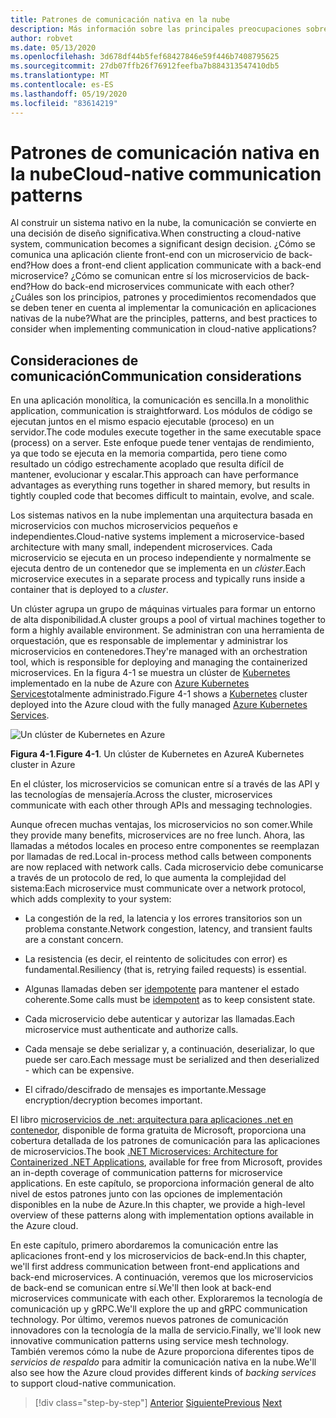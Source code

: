 ```yaml
---
title: Patrones de comunicación nativa en la nube
description: Más información sobre las principales preocupaciones sobre la comunicación de servicios en aplicaciones nativas en la nube
author: robvet
ms.date: 05/13/2020
ms.openlocfilehash: 3d678df44b5fef68427846e59f446b7408795625
ms.sourcegitcommit: 27db07ffb26f76912feefba7b884313547410db5
ms.translationtype: MT
ms.contentlocale: es-ES
ms.lasthandoff: 05/19/2020
ms.locfileid: "83614219"
---
```

# <a name="cloud-native-communication-patterns"></a><span data-ttu-id="ef3ac-103">Patrones de comunicación nativa en la nube</span><span class="sxs-lookup"><span data-stu-id="ef3ac-103">Cloud-native communication patterns</span></span>

<span data-ttu-id="ef3ac-104">Al construir un sistema nativo en la nube, la comunicación se convierte en una decisión de diseño significativa.</span><span class="sxs-lookup"><span data-stu-id="ef3ac-104">When constructing a cloud-native system, communication becomes a significant design decision.</span></span> <span data-ttu-id="ef3ac-105">¿Cómo se comunica una aplicación cliente front-end con un microservicio de back-end?</span><span class="sxs-lookup"><span data-stu-id="ef3ac-105">How does a front-end client application communicate with a back-end microservice?</span></span> <span data-ttu-id="ef3ac-106">¿Cómo se comunican entre sí los microservicios de back-end?</span><span class="sxs-lookup"><span data-stu-id="ef3ac-106">How do back-end microservices communicate with each other?</span></span> <span data-ttu-id="ef3ac-107">¿Cuáles son los principios, patrones y procedimientos recomendados que se deben tener en cuenta al implementar la comunicación en aplicaciones nativas de la nube?</span><span class="sxs-lookup"><span data-stu-id="ef3ac-107">What are the principles, patterns, and best practices to consider when implementing communication in cloud-native applications?</span></span>

## <a name="communication-considerations"></a><span data-ttu-id="ef3ac-108">Consideraciones de comunicación</span><span class="sxs-lookup"><span data-stu-id="ef3ac-108">Communication considerations</span></span>

<span data-ttu-id="ef3ac-109">En una aplicación monolítica, la comunicación es sencilla.</span><span class="sxs-lookup"><span data-stu-id="ef3ac-109">In a monolithic application, communication is straightforward.</span></span> <span data-ttu-id="ef3ac-110">Los módulos de código se ejecutan juntos en el mismo espacio ejecutable (proceso) en un servidor.</span><span class="sxs-lookup"><span data-stu-id="ef3ac-110">The code modules execute together in the same executable space (process) on a server.</span></span> <span data-ttu-id="ef3ac-111">Este enfoque puede tener ventajas de rendimiento, ya que todo se ejecuta en la memoria compartida, pero tiene como resultado un código estrechamente acoplado que resulta difícil de mantener, evolucionar y escalar.</span><span class="sxs-lookup"><span data-stu-id="ef3ac-111">This approach can have performance advantages as everything runs together in shared memory, but results in tightly coupled code that becomes difficult to maintain, evolve, and scale.</span></span>

<span data-ttu-id="ef3ac-112">Los sistemas nativos en la nube implementan una arquitectura basada en microservicios con muchos microservicios pequeños e independientes.</span><span class="sxs-lookup"><span data-stu-id="ef3ac-112">Cloud-native systems implement a microservice-based architecture with many small, independent microservices.</span></span> <span data-ttu-id="ef3ac-113">Cada microservicio se ejecuta en un proceso independiente y normalmente se ejecuta dentro de un contenedor que se implementa en un *clúster*.</span><span class="sxs-lookup"><span data-stu-id="ef3ac-113">Each microservice executes in a separate process and typically runs inside a container that is deployed to a *cluster*.</span></span>

<span data-ttu-id="ef3ac-114">Un clúster agrupa un grupo de máquinas virtuales para formar un entorno de alta disponibilidad.</span><span class="sxs-lookup"><span data-stu-id="ef3ac-114">A cluster groups a pool of virtual machines together to form a highly available environment.</span></span> <span data-ttu-id="ef3ac-115">Se administran con una herramienta de orquestación, que es responsable de implementar y administrar los microservicios en contenedores.</span><span class="sxs-lookup"><span data-stu-id="ef3ac-115">They're managed with an orchestration tool, which is responsible for deploying and managing the containerized microservices.</span></span> <span data-ttu-id="ef3ac-116">En la figura 4-1 se muestra un clúster de [Kubernetes](https://kubernetes.io) implementado en la nube de Azure con [Azure Kubernetes Services](https://docs.microsoft.com/azure/aks/intro-kubernetes)totalmente administrado.</span><span class="sxs-lookup"><span data-stu-id="ef3ac-116">Figure 4-1 shows a [Kubernetes](https://kubernetes.io) cluster deployed into the Azure cloud with the fully managed [Azure Kubernetes Services](https://docs.microsoft.com/azure/aks/intro-kubernetes).</span></span>

![Un clúster de Kubernetes en Azure](./media/kubernetes-cluster-in-azure.png)

<span data-ttu-id="ef3ac-118">**Figura 4-1**.</span><span class="sxs-lookup"><span data-stu-id="ef3ac-118">**Figure 4-1**.</span></span> <span data-ttu-id="ef3ac-119">Un clúster de Kubernetes en Azure</span><span class="sxs-lookup"><span data-stu-id="ef3ac-119">A Kubernetes cluster in Azure</span></span>

<span data-ttu-id="ef3ac-120">En el clúster, los microservicios se comunican entre sí a través de las API y las tecnologías de mensajería.</span><span class="sxs-lookup"><span data-stu-id="ef3ac-120">Across the cluster, microservices communicate with each other through APIs and messaging technologies.</span></span>

<span data-ttu-id="ef3ac-121">Aunque ofrecen muchas ventajas, los microservicios no son comer.</span><span class="sxs-lookup"><span data-stu-id="ef3ac-121">While they provide many benefits, microservices are no free lunch.</span></span> <span data-ttu-id="ef3ac-122">Ahora, las llamadas a métodos locales en proceso entre componentes se reemplazan por llamadas de red.</span><span class="sxs-lookup"><span data-stu-id="ef3ac-122">Local in-process method calls between components are now replaced with network calls.</span></span> <span data-ttu-id="ef3ac-123">Cada microservicio debe comunicarse a través de un protocolo de red, lo que aumenta la complejidad del sistema:</span><span class="sxs-lookup"><span data-stu-id="ef3ac-123">Each microservice must communicate over a network protocol, which adds complexity to your system:</span></span>

- <span data-ttu-id="ef3ac-124">La congestión de la red, la latencia y los errores transitorios son un problema constante.</span><span class="sxs-lookup"><span data-stu-id="ef3ac-124">Network congestion, latency, and transient faults are a constant concern.</span></span>

- <span data-ttu-id="ef3ac-125">La resistencia (es decir, el reintento de solicitudes con error) es fundamental.</span><span class="sxs-lookup"><span data-stu-id="ef3ac-125">Resiliency (that is, retrying failed requests) is essential.</span></span>

- <span data-ttu-id="ef3ac-126">Algunas llamadas deben ser [idempotente](https://www.restapitutorial.com/lessons/idempotency.html) para mantener el estado coherente.</span><span class="sxs-lookup"><span data-stu-id="ef3ac-126">Some calls must be [idempotent](https://www.restapitutorial.com/lessons/idempotency.html) as to keep consistent state.</span></span>

- <span data-ttu-id="ef3ac-127">Cada microservicio debe autenticar y autorizar las llamadas.</span><span class="sxs-lookup"><span data-stu-id="ef3ac-127">Each microservice must authenticate and authorize calls.</span></span>

- <span data-ttu-id="ef3ac-128">Cada mensaje se debe serializar y, a continuación, deserializar, lo que puede ser caro.</span><span class="sxs-lookup"><span data-stu-id="ef3ac-128">Each message must be serialized and then deserialized - which can be expensive.</span></span>

- <span data-ttu-id="ef3ac-129">El cifrado/descifrado de mensajes es importante.</span><span class="sxs-lookup"><span data-stu-id="ef3ac-129">Message encryption/decryption becomes important.</span></span>

<span data-ttu-id="ef3ac-130">El libro [microservicios de .net: arquitectura para aplicaciones .net en contenedor](https://dotnet.microsoft.com/download/thank-you/microservices-architecture-ebook), disponible de forma gratuita de Microsoft, proporciona una cobertura detallada de los patrones de comunicación para las aplicaciones de microservicios.</span><span class="sxs-lookup"><span data-stu-id="ef3ac-130">The book [.NET Microservices: Architecture for Containerized .NET Applications](https://dotnet.microsoft.com/download/thank-you/microservices-architecture-ebook), available for free from Microsoft, provides an in-depth coverage of communication patterns for microservice applications.</span></span> <span data-ttu-id="ef3ac-131">En este capítulo, se proporciona información general de alto nivel de estos patrones junto con las opciones de implementación disponibles en la nube de Azure.</span><span class="sxs-lookup"><span data-stu-id="ef3ac-131">In this chapter, we provide a high-level overview of these patterns along with implementation options available in the Azure cloud.</span></span>

<span data-ttu-id="ef3ac-132">En este capítulo, primero abordaremos la comunicación entre las aplicaciones front-end y los microservicios de back-end.</span><span class="sxs-lookup"><span data-stu-id="ef3ac-132">In this chapter, we'll first address communication between front-end applications and back-end microservices.</span></span> <span data-ttu-id="ef3ac-133">A continuación, veremos que los microservicios de back-end se comunican entre sí.</span><span class="sxs-lookup"><span data-stu-id="ef3ac-133">We'll then look at back-end microservices communicate with each other.</span></span> <span data-ttu-id="ef3ac-134">Exploraremos la tecnología de comunicación up y gRPC.</span><span class="sxs-lookup"><span data-stu-id="ef3ac-134">We'll explore the up and gRPC communication technology.</span></span> <span data-ttu-id="ef3ac-135">Por último, veremos nuevos patrones de comunicación innovadores con la tecnología de la malla de servicio.</span><span class="sxs-lookup"><span data-stu-id="ef3ac-135">Finally, we'll look new innovative communication patterns using service mesh technology.</span></span> <span data-ttu-id="ef3ac-136">También veremos cómo la nube de Azure proporciona diferentes tipos de *servicios de respaldo* para admitir la comunicación nativa en la nube.</span><span class="sxs-lookup"><span data-stu-id="ef3ac-136">We'll also see how the Azure cloud provides different kinds of *backing services* to support cloud-native communication.</span></span>

>[!div class="step-by-step"]
><span data-ttu-id="ef3ac-137">[Anterior](other-deployment-options.md)
>[Siguiente](front-end-communication.md)</span><span class="sxs-lookup"><span data-stu-id="ef3ac-137">[Previous](other-deployment-options.md)
[Next](front-end-communication.md)</span></span>
